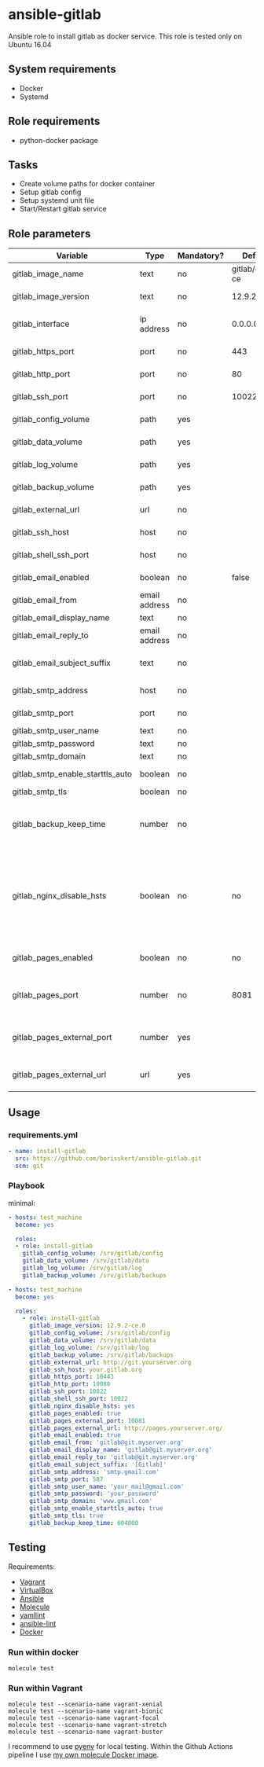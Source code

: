 # ansible-gitlab

Ansible role to install gitlab as docker service.
This role is tested only on Ubuntu 16.04

## System requirements

* Docker
* Systemd

## Role requirements

* python-docker package

## Tasks

* Create volume paths for docker container
* Setup gitlab config
* Setup systemd unit file
* Start/Restart gitlab service

## Role parameters

| Variable      | Type | Mandatory? | Default | Description           |
|---------------|------|------------|---------|-----------------------|
| gitlab_image_name    | text | no         | gitlab/gitlab-ce | Docker image name    |
| gitlab_image_version | text | no         | 12.9.2-ce.0      | Docker image version |
| gitlab_interface     | ip address | no   | 0.0.0.0          | Mapped network for web-interface ports |
| gitlab_https_port    | port       | no   | 443              | Mapped HTTPS port        |
| gitlab_http_port     | port       | no   | 80               | Mapped HTTP port         |
| gitlab_ssh_port      | port       | no   | 10022            | Mapped SSH port          |
| gitlab_config_volume | path       | yes  | <empty>          | Path to config volume    |
| gitlab_data_volume   | path       | yes  | <empty>          | Path to data volume      |
| gitlab_log_volume    | path       | yes  | <empty>          | Path to log volume       |
| gitlab_backup_volume | path       | yes  | <empty>          | Path to backup volume    |
| gitlab_external_url  | url        | no   | <empty>          | Gitlab Url, like git.example.org |
| gitlab_ssh_host      | host       | no   | <empty>          | SSH Host, like ssh.example.org   |
| gitlab_shell_ssh_port | host      | no   | <empty>          | Gitlab shell SSH port, like 10022 |
| gitlab_email_enabled  | boolean   | no   | false            | Is mailing enabled?               |
| gitlab_email_from     | email address | no | <empty>        | Email from address                |
| gitlab_email_display_name | text      | no | <empty>        | Email from name                   |
| gitlab_email_reply_to     | email address | no | <empty>    | Reply email address               |
| gitlab_email_subject_suffix | text        | no | <empty>    | Suffix in email subject, like [GitLab] |
| gitlab_smtp_address         | host        | no | <empty>    | SMTP server host                       |
| gitlab_smtp_port            | port        | no | <empty>    | SMTP server port                       |
| gitlab_smtp_user_name       | text        | no | <empty>    | SMTP user name                         |
| gitlab_smtp_password        | text        | no | <empty>    | SMTP password                          |
| gitlab_smtp_domain          | text        | no | <empty>    | SMTP domain                            |
| gitlab_smtp_enable_starttls_auto | boolean | no | <empty>   | Is start-tls-auto enabled?             |
| gitlab_smtp_tls                  | boolean | no | <empty>   | Use TLS?                               |
| gitlab_backup_keep_time          | number  | no | <empty>   | The duration in seconds to keep backups before they are allowed to be deleted |
| gitlab_nginx_disable_hsts              | boolean | no | no        | If you are running your GitLab instance behind a reverse proxy you probably don't want to configure HSTS in GitLab |
| gitlab_pages_enabled             | boolean | no | no        | Enables/Disables the Gitlab Pages feature |
| gitlab_pages_port                | number  | no | 8081      | Defines the (internal) port used for Gitlab Pages |
| gitlab_pages_external_port       | number  | yes |          | Defines the mapped port used for Gitlab Pages |
| gitlab_pages_external_url        | url     | yes |          | Defines the URL used for Gitlab Pages |

## Usage

### requirements.yml

```yaml
- name: install-gitlab
  src: https://github.com/borisskert/ansible-gitlab.git
  scm: git
```

### Playbook

minimal:

```yaml
- hosts: test_machine
  become: yes

  roles:
  - role: install-gitlab
    gitlab_config_volume: /srv/gitlab/config
    gitlab_data_volume: /srv/gitlab/data
    gitlab_log_volume: /srv/gitlab/log
    gitlab_backup_volume: /srv/gitlab/backups
```

```yaml
- hosts: test_machine
  become: yes

  roles:
    - role: install-gitlab
      gitlab_image_version: 12.9.2-ce.0
      gitlab_config_volume: /srv/gitlab/config
      gitlab_data_volume: /srv/gitlab/data
      gitlab_log_volume: /srv/gitlab/log
      gitlab_backup_volume: /srv/gitlab/backups
      gitlab_external_url: http://git.yourserver.org
      gitlab_ssh_host: your.gitlab.org
      gitlab_https_port: 10443
      gitlab_http_port: 10080
      gitlab_ssh_port: 10022
      gitlab_shell_ssh_port: 10022
      gitlab_nginx_disable_hsts: yes
      gitlab_pages_enabled: true
      gitlab_pages_external_port: 10081
      gitlab_pages_external_url: http://pages.yourserver.org/
      gitlab_email_enabled: true
      gitlab_email_from: 'gitlab@git.myserver.org'
      gitlab_email_display_name: 'gitlab@git.myserver.org'
      gitlab_email_reply_to: 'gitlab@git.myserver.org'
      gitlab_email_subject_suffix: '[Gitlab]'  
      gitlab_smtp_address: 'smtp.gmail.com'
      gitlab_smtp_port: 587
      gitlab_smtp_user_name: 'your_mail@gmail.com'
      gitlab_smtp_password: 'your_password'
      gitlab_smtp_domain: 'www.gmail.com'
      gitlab_smtp_enable_starttls_auto: true
      gitlab_smtp_tls: true
      gitlab_backup_keep_time: 604800
```

## Testing

Requirements:

* [Vagrant](https://www.vagrantup.com/)
* [VirtualBox](https://www.virtualbox.org/)
* [Ansible](https://docs.ansible.com/)
* [Molecule](https://molecule.readthedocs.io/en/latest/index.html)
* [yamllint](https://yamllint.readthedocs.io/en/stable/#)
* [ansible-lint](https://docs.ansible.com/ansible-lint/)
* [Docker](https://docs.docker.com/)

### Run within docker

```shell script
molecule test
```

### Run within Vagrant

```shell script
molecule test --scenario-name vagrant-xenial
molecule test --scenario-name vagrant-bionic
molecule test --scenario-name vagrant-focal
molecule test --scenario-name vagrant-stretch
molecule test --scenario-name vagrant-buster
```

I recommend to use [pyenv](https://github.com/pyenv/pyenv) for local testing.
Within the Github Actions pipeline I use [my own molecule Docker image](https://github.com/borisskert/docker-molecule).
